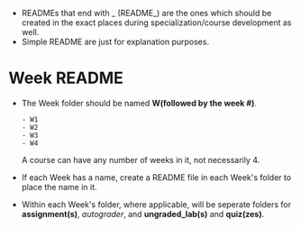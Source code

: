 - READMEs that end with _ (README_) are the ones which should be created in the exact places during specialization/course development as well.
- Simple README are just for explanation purposes.


# Week README

- The Week folder should be named __W(followed by the week #)__.
      
      - W1
      - W2
      - W3
      - W4
  A course can have any number of weeks in it, not necessarily 4.
- If each Week has a name, create a README file in each Week's folder to place the name in it.
- Within each Week's folder, where applicable, will be seperate folders for __assignment(s)__, _autograder_, and __ungraded_lab(s)__ and __quiz(zes)__.
